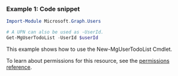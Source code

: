 ### Example 1: Code snippet

```powershellImport-Module Microsoft.Graph.Users

# A UPN can also be used as -UserId.
Get-MgUserTodoList -UserId $userId
```
This example shows how to use the New-MgUserTodoList Cmdlet.
To learn about permissions for this resource, see the [permissions reference](/graph/permissions-reference).

